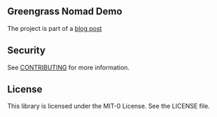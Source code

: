 ## Greengrass Nomad Demo

The project is part of a [blog post](https://dev.to/nenadilic84/orchestrating-application-workloads-in-distributed-embedded-systems-setting-up-a-nomad-cluster-with-aws-iot-greengrass-part-1-1bdi)

## Security

See [CONTRIBUTING](CONTRIBUTING.md#security-issue-notifications) for more information.

## License

This library is licensed under the MIT-0 License. See the LICENSE file.

